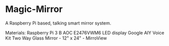 # Magic-Mirror
A Raspberry Pi based, talking smart mirror system.

Materials:
Raspberry Pi 3 B
AOC E2476VWM6 LED display
Google AIY Voice Kit
Two Way Glass Mirror - 12" x 24" - MirroView
